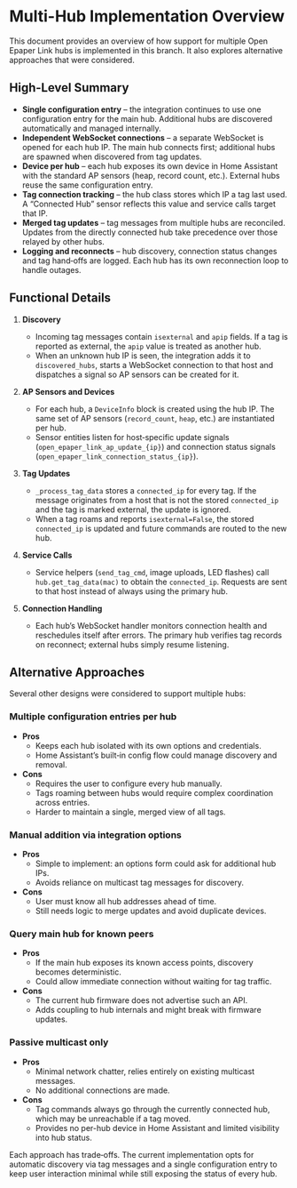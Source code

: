 # Multi-Hub Implementation Overview

This document provides an overview of how support for multiple Open Epaper Link hubs is implemented in this branch. It also explores alternative approaches that were considered.

## High-Level Summary

- **Single configuration entry** – the integration continues to use one configuration entry for the main hub. Additional hubs are discovered automatically and managed internally.
- **Independent WebSocket connections** – a separate WebSocket is opened for each hub IP. The main hub connects first; additional hubs are spawned when discovered from tag updates.
- **Device per hub** – each hub exposes its own device in Home Assistant with the standard AP sensors (heap, record count, etc.). External hubs reuse the same configuration entry.
- **Tag connection tracking** – the hub class stores which IP a tag last used. A “Connected Hub” sensor reflects this value and service calls target that IP.
- **Merged tag updates** – tag messages from multiple hubs are reconciled. Updates from the directly connected hub take precedence over those relayed by other hubs.
- **Logging and reconnects** – hub discovery, connection status changes and tag hand‑offs are logged. Each hub has its own reconnection loop to handle outages.

## Functional Details

1. **Discovery**
   - Incoming tag messages contain `isexternal` and `apip` fields. If a tag is reported as external, the `apip` value is treated as another hub.
   - When an unknown hub IP is seen, the integration adds it to `discovered_hubs`, starts a WebSocket connection to that host and dispatches a signal so AP sensors can be created for it.

2. **AP Sensors and Devices**
   - For each hub, a `DeviceInfo` block is created using the hub IP. The same set of AP sensors (`record_count`, `heap`, etc.) are instantiated per hub.
   - Sensor entities listen for host‑specific update signals (`open_epaper_link_ap_update_{ip}`) and connection status signals (`open_epaper_link_connection_status_{ip}`).

3. **Tag Updates**
   - `_process_tag_data` stores a `connected_ip` for every tag. If the message originates from a host that is not the stored `connected_ip` and the tag is marked external, the update is ignored.
   - When a tag roams and reports `isexternal=False`, the stored `connected_ip` is updated and future commands are routed to the new hub.

4. **Service Calls**
   - Service helpers (`send_tag_cmd`, image uploads, LED flashes) call `hub.get_tag_data(mac)` to obtain the `connected_ip`. Requests are sent to that host instead of always using the primary hub.

5. **Connection Handling**
   - Each hub’s WebSocket handler monitors connection health and reschedules itself after errors. The primary hub verifies tag records on reconnect; external hubs simply resume listening.

## Alternative Approaches

Several other designs were considered to support multiple hubs:

### Multiple configuration entries per hub
- **Pros**
  - Keeps each hub isolated with its own options and credentials.
  - Home Assistant’s built‑in config flow could manage discovery and removal.
- **Cons**
  - Requires the user to configure every hub manually.
  - Tags roaming between hubs would require complex coordination across entries.
  - Harder to maintain a single, merged view of all tags.

### Manual addition via integration options
- **Pros**
  - Simple to implement: an options form could ask for additional hub IPs.
  - Avoids reliance on multicast tag messages for discovery.
- **Cons**
  - User must know all hub addresses ahead of time.
  - Still needs logic to merge updates and avoid duplicate devices.

### Query main hub for known peers
- **Pros**
  - If the main hub exposes its known access points, discovery becomes deterministic.
  - Could allow immediate connection without waiting for tag traffic.
- **Cons**
  - The current hub firmware does not advertise such an API.
  - Adds coupling to hub internals and might break with firmware updates.

### Passive multicast only
- **Pros**
  - Minimal network chatter, relies entirely on existing multicast messages.
  - No additional connections are made.
- **Cons**
  - Tag commands always go through the currently connected hub, which may be unreachable if a tag moved.
  - Provides no per-hub device in Home Assistant and limited visibility into hub status.

Each approach has trade‑offs. The current implementation opts for automatic discovery via tag messages and a single configuration entry to keep user interaction minimal while still exposing the status of every hub.

